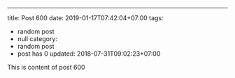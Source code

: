 ---
title: Post 600
date: 2019-01-17T07:42:04+07:00
tags:
  - random post
  - null
category:
  - random post
  - post has 0
updated: 2018-07-31T09:02:23+07:00

This is content of post 600